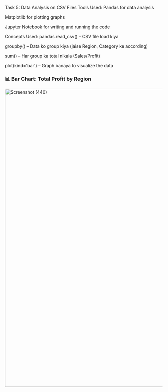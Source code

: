 Task 5: Data Analysis on CSV Files
Tools Used:
Pandas for data analysis

Matplotlib for plotting graphs

Jupyter Notebook for writing and running the code

 Concepts Used:
pandas.read_csv() – CSV file load kiya

groupby() – Data ko group kiya (jaise Region, Category ke according)

sum() – Har group ka total nikala (Sales/Profit)

plot(kind='bar') – Graph banaya to visualize the data

<h3>📊 Bar Chart: Total Profit by Region</h3>


<img width="1854" height="952" alt="Screenshot (440)" src="https://github.com/user-attachments/assets/26b59efe-c0a8-4e22-8e11-554f480e764f" />

